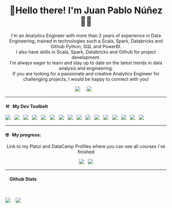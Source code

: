 <h1 align='center'>🖖Hello there! I'm Juan Pablo Núñez 🧑‍💻</h1>

<p align='center'>
    I'm an Analytics Engineer with more than 2 years of experience in Data Engineering, trained in technologies such a Scala, Spark, Databricks and Github Python, SQL and PowerBI.
   <br> I also have skills in Scala, Spark, Databricks and Github for project development.
     <br>I'm always eager to learn and stay up to date on the latest trends in data analysis and engineering.
    <br> If you are looking for a passionate and creative Analytics Engineer for challenging projects, I would be happy to connect with you!
</p>

<p align='center'>
    <a href="https://www.linkedin.com/in/juanpanu"><img src="https://img.shields.io/badge/linkedin-%230077B5.svg?&style=for-the-badge&logo=linkedin&logoColor=white" /></a>&nbsp;&nbsp;&nbsp;&nbsp;
    <a href="mailto:juanpa.nb@gmail.com?subject=Hola%20Juan"><img src="https://img.shields.io/badge/gmail-%23D14836.svg?&style=for-the-badge&logo=gmail&logoColor=white" /></a>&nbsp;&nbsp;&nbsp;&nbsp;
</p>

<hr>

<h4>⚒&nbsp;&nbsp;&nbsp;My Dev Toolbelt</h4>
<p >
    <img src= "https://img.shields.io/badge/Databricks-FF3621?style=for-the-badge&logo=Databricks&logoColor=white" />&nbsp;&nbsp;
    <img src ="https://img.shields.io/badge/Scala-DC322F?style=for-the-badge&logo=scala&logoColor=white"/>&nbsp;&nbsp;
    <img src = "https://img.shields.io/badge/IntelliJ_IDEA-000000.svg?style=for-the-badge&logo=intellij-idea&logoColor=white"/>&nbsp;&nbsp;
    <img src = "https://img.shields.io/badge/VSCode-0078D4?style=for-the-badge&logo=visual%20studio%20code&logoColor=white"/>&nbsp;&nbsp;
    <img src="https://img.shields.io/badge/git%20-%23F05133.svg?&style=for-the-badge&logo=git&logoColor=white" />&nbsp;&nbsp;
    <img src="https://img.shields.io/badge/github%20-%23000.svg?&style=for-the-badge&logo=github&logoColor=white" />&nbsp;&nbsp;
    <img src="https://img.shields.io/badge/docker%20-%232496ED.svg?&style=for-the-badge&logo=docker&logoColor=white" />&nbsp;&nbsp;
    <img src="https://img.shields.io/badge/Python-FFD43B?style=for-the-badge&logo=python&logoColor=blue"/>&nbsp;&nbsp;
    <img src="https://img.shields.io/badge/Jupyter-orange?style=for-the-badge&logo=Jupyter&logoColor=white" />&nbsp;&nbsp;
    <img src="https://img.shields.io/badge/pandas%20-%23150458.svg?&style=for-the-badge&logo=pandas&logoColor=white" />&nbsp;&nbsp;
    <img src="https://img.shields.io/badge/Numpy-777BB4?style=for-the-badge&logo=numpy&logoColor=white" />&nbsp;&nbsp;
    <img src="https://img.shields.io/badge/mysql%20-%23016B93.svg?&style=for-the-badge&logo=mysql&logoColor=white" />&nbsp;&nbsp;
    <img src="https://img.shields.io/badge/linux%20-%23000.svg?&style=for-the-badge&logo=linux&logoColor=white" />&nbsp;&nbsp;
    <img src="https://img.shields.io/badge/mac%20os-000000?style=for-the-badge&logo=apple&logoColor=white" />&nbsp;&nbsp;
    <img src="https://img.shields.io/badge/windows%20terminal-4D4D4D?style=for-the-badge&logo=windows%20terminal&logoColor=white" />&nbsp;&nbsp;
    <img src="https://img.shields.io/badge/Jira-0052CC?style=for-the-badge&logo=Jira&logoColor=white" />&nbsp;&nbsp;



 
</p>

<hr>

<h4>🤓&nbsp;&nbsp;&nbsp;My progress: </h4>

<p align="Center"> Link to my Platzi and DataCamp Profiles where you can see all courses i've finished</p>
<p align="Center">
    <a href="https://platzi.com/@juanpanu/">
    <img src="https://img.shields.io/badge/-Platzi-223452?style=for-the-badge&labelColor=223452&logo=Platzi&logoColor=97CA3E" /></a>&nbsp;&nbsp;
    <a href="https://www.datacamp.com/profile/juanpanb">
    <img src="https://img.shields.io/badge/-Datacamp-09192C?style=for-the-badge&labelColor=09192C&logo=Datacamp&logoColor=03EE62" /></a>
</p>

<!--<hr>
<h4>👨‍💻&nbsp;&nbsp;&nbsp;My Portfolio</h4>


<p align="Center">This is the place where you can see all the projects I've worked on.</p>
<p align="Center">   
    <a href="https://juanpanu.github.io/">
    <img src="https://img.shields.io/badge/-Portfolio%20Here-FFFFFF?&logo=GitHub&logoColor=black&style=for-the-badge"/></a>

</p>
-->

<hr>


 <h4>&nbsp;&nbsp;&nbsp Github Stats  </h4>

<br >

<p>
    <a href="https://github.com/Juanpanu/"><img src="https://api.visitorbadge.io/api/visitors?path=https%3A%2F%2Fgithub.com%2Fjuanpanu%2FJuanpanu&countColor=%23263759" /></a> &nbsp;&nbsp
  <a href="https://github.com/Juanpanu/"><img src="https://img.shields.io/github/followers/juanpanu?color=5C005C&logo=Github&logoColor=FFFFFF&style=for-the-badge&labelColor=5C005C"/></a
</p>
